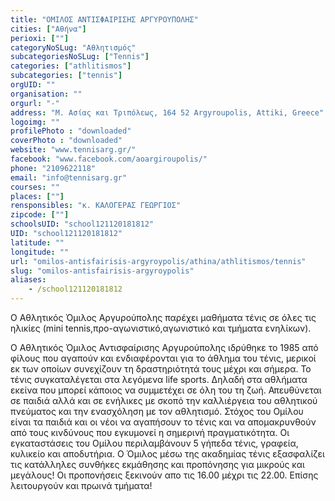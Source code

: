 ```yaml
---
title: "ΟΜΙΛΟΣ ΑΝΤΙΣΦΑΙΡΙΣΗΣ ΑΡΓΥΡΟΥΠΟΛΗΣ"
cities: ["Αθήνα"]
perioxi: [""]
categoryNoSLug: "Αθλητισμός"
subcategoriesNoSLug: ["Tennis"]
categories: ["athlitismos"]
subcategories: ["tennis"]
orgUID: ""
organisation: ""
orgurl: "-"
address: "Μ. Ασίας και Τριπόλεως, 164 52 Argyroupolis, Attiki, Greece"
logoimg: ""
profilePhoto : "downloaded"
coverPhoto : "downloaded"
website: "www.tennisarg.gr/"
facebook: "www.facebook.com/aoargiroupolis/"
phone: "2109622118"
email: "info@tennisarg.gr"
courses: ""
places: [""]
rensponsibles: "κ. ΚΑΛΟΓΕΡΑΣ ΓΕΩΡΓΙΟΣ"
zipcode: [""]
schoolsUID: "school121120181812"
UID: "school121120181812"
latitude: ""
longitude: ""
url: "omilos-antisfairisis-argyroypolis/athina/athlitismos/tennis"
slug: "omilos-antisfairisis-argyroypolis"
aliases:
    - /school121120181812
---
```



Ο Αθλητικός Όμιλος Αργυρούπολης παρέχει μαθήματα τένις σε όλες τις ηλικίες (mini tennis,προ-αγωνιστικό,αγωνιστικό και τμήματα ενηλίκων).

Ο Αθλητικός Όμιλος Αντισφαίρισης Αργυρούπολης ιδρύθηκε το 1985 από φίλους που αγαπούν και ενδιαφέρονται για το άθλημα του τένις, μερικοί εκ των οποίων συνεχίζουν τη δραστηριότητά τους μέχρι και σήμερα. Το τένις συγκαταλέγεται στα λεγόμενα life sports. Δηλαδή στα αθλήματα εκείνα που μπορεί κάποιος να συμμετέχει σε όλη του τη ζωή. Απευθύνεται σε παιδιά αλλά και σε ενήλικες με σκοπό την καλλιέργεια του αθλητικού πνεύματος και την ενασχόληση με τον αθλητισμό. Στόχος του Ομίλου είναι τα παιδιά και οι νέοι να αγαπήσουν το τένις και να απομακρυνθούν από τους κινδύνους που εγκυμονεί η σημερινή πραγματικότητα. Οι εγκαταστάσεις του Ομίλου περιλαμβάνουν 5 γήπεδα τένις, γραφεία, κυλικείο και αποδυτήρια. Ο Όμιλος μέσω της ακαδημίας τένις εξασφαλίζει τις κατάλληλες συνθήκες εκμάθησης και προπόνησης για μικρούς και μεγάλους! Οι προπονήσεις ξεκινούν απο τις 16.00 μέχρι τις 22.00. Επίσης λειτουργούν και πρωινά τμήματα!